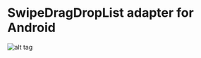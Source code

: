 # SwipeDragDropList adapter for Android

![alt tag](https://68.media.tumblr.com/bdc67249bc7c421786c47f08c7017452/tumblr_inline_oowqnhbFVR1u3v231_500.gif)
